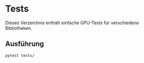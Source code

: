 # Tests

Dieses Verzeichnis enthält einfache GPU-Tests für verschiedene Bibliotheken.

## Ausführung

```bash
pytest tests/
```
